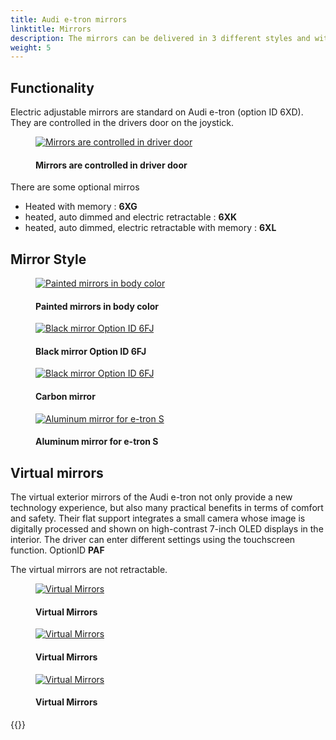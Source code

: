 ```yaml
---
title: Audi e-tron mirrors
linktitle: Mirrors
description: The mirrors can be delivered in 3 different styles and with different functionality.
weight: 5
---
```

<!-- markdownlint-disable MD033 -->

## Functionality

Electric adjustable mirrors are standard on Audi e-tron (option ID 6XD). They are controlled in the drivers door on the joystick.

<figure>
    <a href="https://media.electrichasgoneaudi.net/multimedia/models/e-tron/exterior/mirrors/control.jpg">
        <img src="https://media.electrichasgoneaudi.net/multimedia/models/e-tron/exterior/mirrors/controls.jpg" alt="Mirrors are controlled in driver door" title="Mirrors are controlled in driver door">
    </a>
    <figcaption><h4>Mirrors are controlled in driver door</h4></figcaption>
</figure>

There are some optional mirros

- Heated with memory : **6XG**
- heated, auto dimmed and electric retractable : **6XK**
- heated, auto dimmed, electric retractable with memory : **6XL**

## Mirror Style

<figure>
    <a href="https://media.electrichasgoneaudi.net/multimedia/models/e-tron/exterior/mirrors/mirrors_painted.png">
        <img src="https://media.electrichasgoneaudi.net/multimedia/models/e-tron/exterior/mirrors/mirrors_painteds.png" alt="Painted mirrors in body color" title="Painted mirrors in body color">
    </a>
    <figcaption><h4>Painted mirrors in body color</h4></figcaption>
</figure>

<figure>
    <a href="https://media.electrichasgoneaudi.net/multimedia/models/e-tron/exterior/mirrors/mirrors_black.png">
        <img src="https://media.electrichasgoneaudi.net/multimedia/models/e-tron/exterior/mirrors/mirrors_blacks.png" alt="Black mirror Option ID 6FJ" title="Black mirror Option ID 6FJ">
    </a>
    <figcaption><h4>Black mirror Option ID 6FJ</h4></figcaption>
</figure>

<figure>
    <a href="https://media.electrichasgoneaudi.net/multimedia/models/e-tron/exterior/mirrors/mirrors_carbon.png">
        <img src="https://media.electrichasgoneaudi.net/multimedia/models/e-tron/exterior/mirrors/mirrors_carbons.png" alt="Black mirror Option ID 6FJ" title="Black mirror Option ID 6FJ">
    </a>
    <figcaption><h4>Carbon mirror</h4></figcaption>
</figure>

<figure>
    <a href="https://media.electrichasgoneaudi.net/multimedia/models/e-tron/exterior/mirrors/mirrors_aluminum.jpg">
        <img src="https://media.electrichasgoneaudi.net/multimedia/models/e-tron/exterior/mirrors/mirrors_aluminums.jpg" alt="Aluminum mirror for e-tron S" title="Aluminum mirror for e-tron S">
    </a>
    <figcaption><h4>Aluminum mirror for e-tron S</h4></figcaption>
</figure>

## Virtual mirrors

The virtual exterior mirrors of the Audi e-tron not only provide a new technology experience, but also many practical benefits in terms of comfort and safety. Their flat support integrates a small camera whose image is digitally processed and shown on high-contrast 7-inch OLED displays in the interior. The driver can enter different settings using the touchscreen function. OptionID **PAF**

The virtual mirrors are not retractable.

<figure>
    <a href="https://media.electrichasgoneaudi.net/multimedia/models/e-tron/exterior/mirrors/virtualmirrors.jpg">
        <img src="https://media.electrichasgoneaudi.net/multimedia/models/e-tron/exterior/mirrors/virtualmirrorss.jpg" alt="Virtual Mirrors" title="Virtual Mirrors">
    </a>
    <figcaption><h4>Virtual Mirrors</h4></figcaption>
</figure>

<figure>
    <a href="https://media.electrichasgoneaudi.net/multimedia/models/e-tron/exterior/mirrors/virtualmirrors2.jpg">
        <img src="https://media.electrichasgoneaudi.net/multimedia/models/e-tron/exterior/mirrors/virtualmirrors2s.jpg" alt="Virtual Mirrors" title="Virtual Mirrors">
    </a>
    <figcaption><h4>Virtual Mirrors</h4></figcaption>
</figure>

<figure>
    <a href="https://media.electrichasgoneaudi.net/multimedia/models/e-tron/exterior/mirrors/virtualmirrors3.jpg">
        <img src="https://media.electrichasgoneaudi.net/multimedia/models/e-tron/exterior/mirrors/virtualmirrors3s.jpg" alt="Virtual Mirrors" title="Virtual Mirrors">
    </a>
    <figcaption><h4>Virtual Mirrors</h4></figcaption>
</figure>

{{<children description="true" />}}
